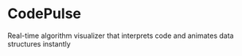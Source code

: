# CodePulse

Real-time algorithm visualizer that interprets code and animates data structures instantly
